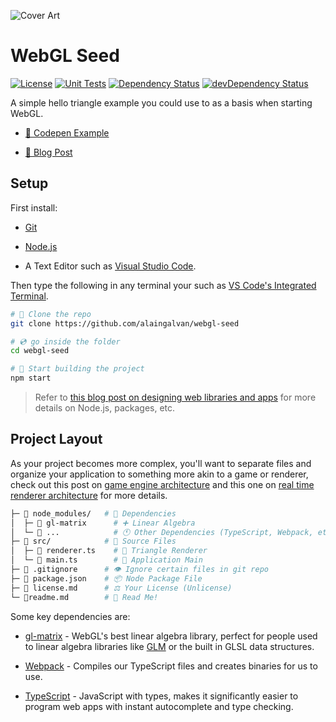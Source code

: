 ![Cover Art](https://alain.xyz/blog/raw-webgl/assets/cover.jpg)

# WebGL Seed

[![License][license-img]][license-url]
[![Unit Tests][travis-img]][travis-url]
[![Dependency Status][david-img]][david-url]
[![devDependency Status][david-dev-img]][david-dev-url]

A simple hello triangle example you could use to as a basis when starting WebGL.

- [🔳 Codepen Example](https://codepen.io/alaingalvan/pen/OMEqKa)

- [💬 Blog Post](https://alain.xyz/blog/raw-webgl)

## Setup

First install:

- [Git](https://git-scm.com/)

- [Node.js](https://nodejs.org/en/)

- A Text Editor such as [Visual Studio Code](https://code.visualstudio.com/).

Then type the following in any terminal your such as [VS Code's Integrated Terminal](https://code.visualstudio.com/docs/editor/integrated-terminal).

```bash
# 🐑 Clone the repo
git clone https://github.com/alaingalvan/webgl-seed

# 💿 go inside the folder
cd webgl-seed

# 🔨 Start building the project
npm start
```

> Refer to [this blog post on designing web libraries and apps](https://alain.xyz/blog/designing-a-web-app) for more details on Node.js, packages, etc.

## Project Layout

As your project becomes more complex, you'll want to separate files and organize your application to something more akin to a game or renderer, check out this post on [game engine architecture](https://alain.xyz/blog/game-engine-architecture) and this one on [real time renderer architecture](https://alain.xyz/blog/realtime-renderer-architectures) for more details.

```bash
├─ 📂 node_modules/   # 👶 Dependencies
│  ├─ 📁 gl-matrix      # ➕ Linear Algebra
│  └─ 📁 ...            # 🕚 Other Dependencies (TypeScript, Webpack, etc.)
├─ 📂 src/            # 🌟 Source Files
│  ├─ 📄 renderer.ts    # 🔺 Triangle Renderer
│  └─ 📄 main.ts        # 🏁 Application Main
├─ 📄 .gitignore      # 👁️ Ignore certain files in git repo
├─ 📄 package.json    # 📦 Node Package File
├─ 📄 license.md      # ⚖️ Your License (Unlicense)
└─ 📃readme.md        # 📖 Read Me!
```

Some key dependencies are:

- [gl-matrix](http://glmatrix.net/) - WebGL's best linear algebra library, perfect for people used to linear algebra libraries like [GLM](https://glm.g-truc.net/0.9.9/index.html) or the built in GLSL data structures.

- [Webpack](https://webpack.js.org/) - Compiles our TypeScript files and creates binaries for us to use.

- [TypeScript](https://github.com/microsoft/typescript) - JavaScript with types, makes it significantly easier to program web apps with instant autocomplete and type checking.

[license-img]: https://img.shields.io/:license-unlicense-blue.svg?style=flat-square
[license-url]: https://unlicense.org/
[david-url]: https://david-dm.org/alaingalvan/webgl-seed
[david-img]: https://david-dm.org/alaingalvan/webgl-seed/status.svg?style=flat-square
[david-dev-url]: https://david-dm.org/alaingalvan/webgl-seed#info=devDependencies
[david-dev-img]: https://david-dm.org/alaingalvan/webgl-seed/dev-status.svg?style=flat-square
[travis-img]: https://img.shields.io/travis/alaingalvan/webgpu-seed.svg?style=flat-square
[travis-url]:https://travis-ci.org/alaingalvan/webgpu-seed